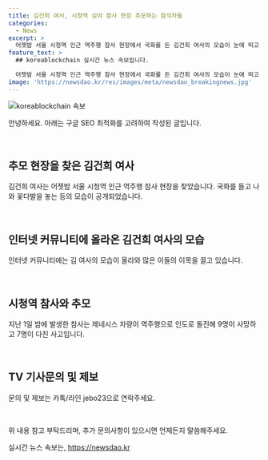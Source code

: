 ```yaml
---
title: 김건희 여사, 시청역 심야 참사 현장 추모하는 참석자들
categories:
  - News
excerpt: >
  어젯밤 서울 시청역 인근 역주행 참사 현장에서 국화를 든 김건희 여사의 모습이 눈에 띄고 있습니다. 지난 1일 발생한 사고로 9명이 사망하고 7명이 다친 가운데, 김 여사의 추모 행사가 각종 커뮤니티에서 화제를 모으고 있습니다. 사고 현장에서의 김 여사의 모습은 크고 뜻깊은 이목을 끌고 있습니다. (150자)
feature_text: >
  ## koreablockchain 실시간 뉴스 속보입니다.

  어젯밤 서울 시청역 인근 역주행 참사 현장에서 국화를 든 김건희 여사의 모습이 눈에 띄고 있습니다. 지난 1일 발생한 사고로 9명이 사망하고 7명이 다친 가운데, 김 여사의 추모 행사가 각종 커뮤니티에서 화제를 모으고 있습니다. 사고 현장에서의 김 여사의 모습은 크고 뜻깊은 이목을 끌고 있습니다. (150자)
image: 'https://newsdao.kr/res/images/meta/newsdao_breakingnews.jpg'
---
```


<p><img src="https://newsdao.kr/res/images/meta/newsdao_breakingnews.jpg" alt="koreablockchain 속보" /></p>

<p>안녕하세요. 아래는 구글 SEO 최적화를 고려하여 작성된 글입니다.</p>

<p data-ke-size="size16">&nbsp;</p>

<h2 data-ke-size="size26">추모 현장을 찾은 김건희 여사</h2>

<p>김건희 여사는 어젯밤 서울 시청역 인근 역주행 참사 현장을 찾았습니다. 국화를 들고 나와 꽃다발을 놓는 등의 모습이 공개되었습니다.</p>

<p data-ke-size="size16">&nbsp;</p>

<h2 data-ke-size="size26">인터넷 커뮤니티에 올라온 김건희 여사의 모습</h2>

<p>인터넷 커뮤니티에는 김 여사의 모습이 올라와 많은 이들의 이목을 끌고 있습니다.</p>

<p data-ke-size="size16">&nbsp;</p>

<h2 data-ke-size="size26">시청역 참사와 추모</h2>

<p>지난 1일 밤에 발생한 참사는 제네시스 차량이 역주행으로 인도로 돌진해 9명이 사망하고 7명이 다친 사고입니다.</p>

<p data-ke-size="size16">&nbsp;</p>

<h2 data-ke-size="size26">TV 기사문의 및 제보</h2>

<p>문의 및 제보는 카톡/라인 jebo23으로 연락주세요.</p>

<p data-ke-size="size16">&nbsp;</p>

<p>위 내용 참고 부탁드리며, 추가 문의사항이 있으시면 언제든지 말씀해주세요.</p>
실시간 뉴스 속보는, <a href="https://newsdao.kr" rel="dofollow">https://newsdao.kr</a>


